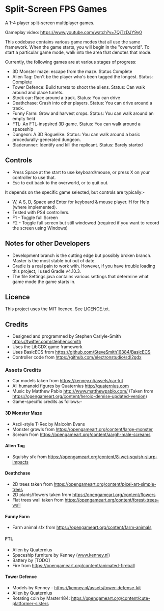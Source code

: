 # Split-Screen FPS Games
A 1-4 player split-screen multiplayer games.

Gameplay video: https://www.youtube.com/watch?v=7QjTzDJY9y0

This codebase contains various game modes that all use the same framework.  When the game starts, you will begin in the "overworld".  To start a particular game mode, walk into the area that denotes that mode. 

Currently, the following games are at various stages of progress:
* 3D Monster maze: escape from the maze.  Status Complete
* Alien Tag: Don't be the player who's been tagged the longest.  Status: Complete
* Tower Defence: Build turrets to shoot the aliens.  Status: Can walk around and place turrets.
* Stock car: Race around a track.  Status: You can drive
* Deathchase: Crash into other players.  Status: You can drive around a track.
* Funny Farm: Grow and harvest crops.  Status: You can walk around an empty field
* FTL: An FTL-inspsired 3D game.  Status: You can walk around a spaceship 
* Dungeon: A 3D Roguelike.  Status: You can walk around a basic procedurally-generated dungeon.
* Bladerunner: Identify and kill the replicant.  Status: Barely started


## Controls
* Press Space at the start to use keyboard/mouse, or press X on your controller to use that.
* Esc to exit back to the overworld, or to quit out.

It depends on the specific game selected, but controls are typically:-

* W, A S, D, Space and Enter for keyboard & mouse player.  H for Help (where implemented).
* Tested with PS4 controllers.
* F1 - Toggle full Screen
* F2 - Toggle full screen but still windowed (required if you want to record the screen using Windows)


## Notes for other Developers
* Development branch is the cutting edge but possibly broken branch.  Master is the most stable but out of date.
* Gradle is a real pain to work with.  However, if you have trouble loading this project, I used Gradle v4.10.3.
* The file Settings.java contains various settings that determine what game mode the game starts in.


## Licence
This project uses the MIT licence.  See LICENCE.txt.


## Credits
* Designed and programmed by Stephen Carlyle-Smith https://twitter.com/stephencsmith
* Uses the LibGDX game framework
* Uses BasicECS from https://github.com/SteveSmith16384/BasicECS
* Controller code from https://github.com/electronstudio/sdl2gdx


### Assets Credits
* Car models taken from https://kenney.nl/assets/car-kit
* All humanoid figures by Quaternius http://quaternius.com
* Music by Matthew Pablo http://www.matthewpablo.com/ (Taken from https://opengameart.org/content/heroic-demise-updated-version)
* Game-specific credits as follows:-


#### 3D Monster Maze
* Ascii-style T-Rex by Malcolm Evans
* Monster growls from https://opengameart.org/content/large-monster
* Scream from https://opengameart.org/content/aargh-male-screams

#### Alien Tag
* Squishy sfx from https://opengameart.org/content/8-wet-squish-slurp-impacts

#### Deathchase
* 2D trees taken from https://opengameart.org/content/pixel-art-simple-trees
* 2D plants/flowers taken from https://opengameart.org/content/flowers
* Flat trees wall taken from https://opengameart.org/content/forest-trees-wall

#### Funny Farm
* Farm animal sfx from https://opengameart.org/content/farm-animals

#### FTL
* Alien by Quaternius
* Spaceship furniture by Kenney (www.kenney.nl)
* Battery by [TODO]
* Fire from https://opengameart.org/content/animated-fireball

#### Tower Defence
* Models by Kenney - https://kenney.nl/assets/tower-defense-kit
* Alien by Quaternius
* Rotating coin by Master484: https://opengameart.org/content/cute-platformer-sisters

